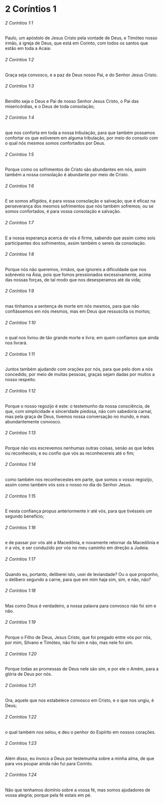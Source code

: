 # 2 Coríntios 1

###### 2 Coríntios 1:1

Paulo, um apóstolo de Jesus Cristo pela vontade de Deus, e Timóteo nosso irmão, à igreja de Deus, que está em Corinto, com todos os santos que estão em toda a Acaia:

###### 2 Coríntios 1:2

Graça seja convosco, e a paz de Deus nosso Pai, e do Senhor Jesus Cristo.

###### 2 Coríntios 1:3

Bendito seja o Deus e Pai de nosso Senhor Jesus Cristo, o Pai das misericórdias, e o Deus de toda consolação;

###### 2 Coríntios 1:4

que nos conforta em toda a nossa tribulação, para que também possamos confortar os que estiverem em alguma tribulação, por meio do consolo com o qual nós mesmos somos confortados por Deus.

###### 2 Coríntios 1:5

Porque como os sofrimentos de Cristo são abundantes em nós, assim também a nossa consolação é abundante por meio de Cristo.

###### 2 Coríntios 1:6

E se somos afligidos, é para vossa consolação e salvação; que é eficaz na perseverança dos mesmos sofrimentos que nós também sofremos; ou se somos confortados, é para vossa consolação e salvação.

###### 2 Coríntios 1:7

E a nossa esperança acerca de vós é firme, sabendo que assim como sois participantes dos sofrimentos, assim também o sereis da consolação.

###### 2 Coríntios 1:8

Porque nós não queremos, irmãos, que ignoreis a dificuldade que nos sobreveio na Ásia, pois que fomos pressionados excessivamente, acima das nossas forças, de tal modo que nos desesperamos até da vida;

###### 2 Coríntios 1:9

mas tínhamos a sentença de morte em nós mesmos, para que não confiássemos em nós mesmos, mas em Deus que ressuscita os mortos;

###### 2 Coríntios 1:10

o qual nos livrou de tão grande morte e livra; em quem confiamos que ainda nos livrará.

###### 2 Coríntios 1:11

Juntos também ajudando com orações por nós, para que pelo dom a nós concedido, por meio de muitas pessoas, graças sejam dadas por muitos a nosso respeito.

###### 2 Coríntios 1:12

Porque o nosso regozijo é este: o testemunho da nossa consciência, de que, com simplicidade e sinceridade piedosa, não com sabedoria carnal, mas pela graça de Deus, tivemos nossa conversação no mundo, e mais abundantemente convosco.

###### 2 Coríntios 1:13

Porque não vos escrevemos nenhumas outras coisas, senão as que ledes ou reconheceis; e eu confio que vós as reconhecereis até o fim;

###### 2 Coríntios 1:14

como também nos reconhecestes em parte, que somos o vosso regozijo, assim como também vós sois o nosso no dia do Senhor Jesus.

###### 2 Coríntios 1:15

E nesta confiança propus anteriormente ir até vós, para que tivésseis um segundo benefício;

###### 2 Coríntios 1:16

e de passar por vós até a Macedônia, e novamente retornar da Macedônia e ir a vós, e ser conduzido por vós no meu caminho em direção a Judeia.

###### 2 Coríntios 1:17

Quando eu, portanto, deliberei isto, usei de leviandade? Ou o que proponho, o delibero segundo a carne, para que em mim haja sim, sim, e não, não?

###### 2 Coríntios 1:18

Mas como Deus é verdadeiro, a nossa palavra para convosco não foi sim e não.

###### 2 Coríntios 1:19

Porque o Filho de Deus, Jesus Cristo, que foi pregado entre vós por nós, por mim, Silvano e Timóteo, não foi sim e não, mas nele foi sim.

###### 2 Coríntios 1:20

Porque todas as promessas de Deus nele são sim, e por ele o Amém, para a glória de Deus por nós.

###### 2 Coríntios 1:21

Ora, aquele que nos estabelece convosco em Cristo, e o que nos ungiu, é Deus;

###### 2 Coríntios 1:22

o qual também nos selou, e deu o penhor do Espírito em nossos corações.

###### 2 Coríntios 1:23

Além disso, eu invoco a Deus por testemunha sobre a minha alma, de que para vos poupar ainda não fui para Corinto.

###### 2 Coríntios 1:24

Não que tenhamos domínio sobre a vossa fé, mas somos ajudadores de vossa alegria; porque pela fé estais em pé.

